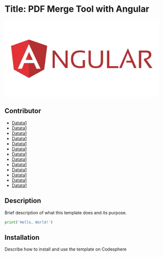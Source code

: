 # Title: PDF Merge Tool with Angular

![Template Preview](https://raw.githubusercontent.com/codesphere-community/angular/main/angular.webp)

## Contributor

- [Datata1](https://github.com/Datata1)
- [Datata1](https://github.com/Datata1)
- [Datata1](https://github.com/Datata1)
- [Datata1](https://github.com/Datata1)
- [Datata1](https://github.com/Datata1)
- [Datata1](https://github.com/Datata1)
- [Datata1](https://github.com/Datata1)
- [Datata1](https://github.com/Datata1)
- [Datata1](https://github.com/Datata1)
- [Datata1](https://github.com/Datata1)
- [Datata1](https://github.com/Datata1)
- [Datata1](https://github.com/Datata1)
- [Datata1](https://github.com/Datata1)

## Description

Brief description of what this template does and its purpose.


  ```python
  print('Hello, World!')
  ```

## Installation

Describe how to install and use the template on Codesphere


